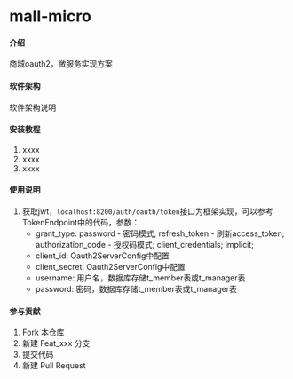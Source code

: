 # mall-micro

#### 介绍
商城oauth2，微服务实现方案

#### 软件架构
软件架构说明


#### 安装教程

1.  xxxx
2.  xxxx
3.  xxxx

#### 使用说明

1. 获取jwt，`localhost:8200/auth/oauth/token`接口为框架实现，可以参考TokenEndpoint中的代码，参数：
    - grant_type: password - 密码模式; refresh_token - 刷新access_token; authorization_code - 授权码模式; client_credentials; implicit;
    - client_id: Oauth2ServerConfig中配置
    - client_secret: Oauth2ServerConfig中配置
    - username: 用户名，数据库存储t_member表或t_manager表
    - password: 密码，数据库存储t_member表或t_manager表

#### 参与贡献

1.  Fork 本仓库
2.  新建 Feat_xxx 分支
3.  提交代码
4.  新建 Pull Request


